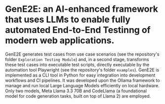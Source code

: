 # GenE2E: an AI-enhanced framework that uses LLMs to enable fully automated End-to-End Testinng of modern web applications.  
GenE2E generates test cases from use case scenarios (see the repository's folder `Exploration Testing Module`) and, in a second stage, transforms these test cases into executable test scripts, directly executable by 
the automation tool Playwright (see the repository's folder `examples`). GenE2E is implemented as a CLI tool in Python for easy integration into development workflows and CI pipelines.
It was developed upon the Ollama framework to manage and run local Large Language Models efficiently on local hardware.
Only two models, Meta Llama 3.3 70B and CodeLlama (a foundational model for code generation tasks, built on top of Llama 2) are employed.
